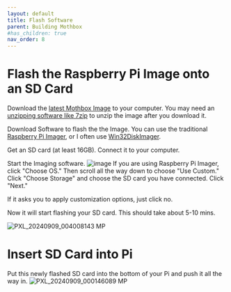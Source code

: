 ```yaml
---
layout: default
title: Flash Software
parent: Building Mothbox
#has_children: true
nav_order: 8
---
```


# Flash the Raspberry Pi Image onto an SD Card
Download the [latest Mothbox Image](https://drive.google.com/drive/folders/1o3aGB1MZUrNxRoGycFVw_ofUQehrjuqF?usp=sharing) to your computer. You may need an [unzipping software like 7zip](https://7-zip.org/download.html) to unzip the image after you download it.

Download Software to flash the the Image. You can use the traditional [Raspberry Pi Imager](https://www.raspberrypi.com/software/), or I often use [Win32DiskImager](https://win32diskimager.org/).

Get an SD card (at least 16GB). Connect it to your computer.

Start the Imaging software. 
![image](https://github.com/user-attachments/assets/520fc1cd-9f31-4f2e-8cb3-610de16be118)
If you are using Raspberry Pi Imager, click "Choose OS." Then scroll all the way down to choose "Use Custom."
Click "Choose Storage" and choose the SD card you have connected.
Click "Next."

If it asks you to apply customization options, just click no. 

Now it will start flashing your SD card. This should take about 5-10 mins.

![PXL_20240909_004008143 MP](https://github.com/user-attachments/assets/fc2c9574-9feb-4faa-b8c2-8186f039e98c)

# Insert SD Card into Pi

Put this newly flashed SD card into the bottom of your Pi and push it all the way in.
![PXL_20240909_000146089 MP](https://github.com/user-attachments/assets/bd77b567-ce00-4ab9-afe6-6e14f0ccf1ef)
